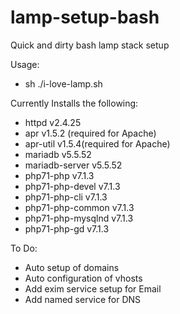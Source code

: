 # lamp-setup-bash
Quick and dirty bash lamp stack setup

Usage:
- sh ./i-love-lamp.sh

Currently Installs the following:
- httpd v2.4.25
- apr v1.5.2 (required for Apache)
- apr-util v1.5.4(required for Apache)
- mariadb v5.5.52
- mariadb-server v5.5.52
- php71-php v7.1.3 
- php71-php-devel v7.1.3
- php71-php-cli v7.1.3
- php71-php-common v7.1.3
- php71-php-mysqlnd v7.1.3
- php71-php-gd v7.1.3

To Do:
- Auto setup of domains
- Auto configuration of vhosts
- Add exim service setup for Email
- Add named service for DNS
